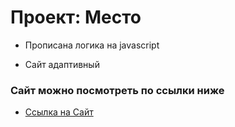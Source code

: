 # Проект: Место

* Прописана логика на javascript

* Сайт адаптивный

### Сайт можно посмотреть по ссылки ниже 
* [Ссылка на Сайт](https://khodarevskii.github.io/mesto/)
